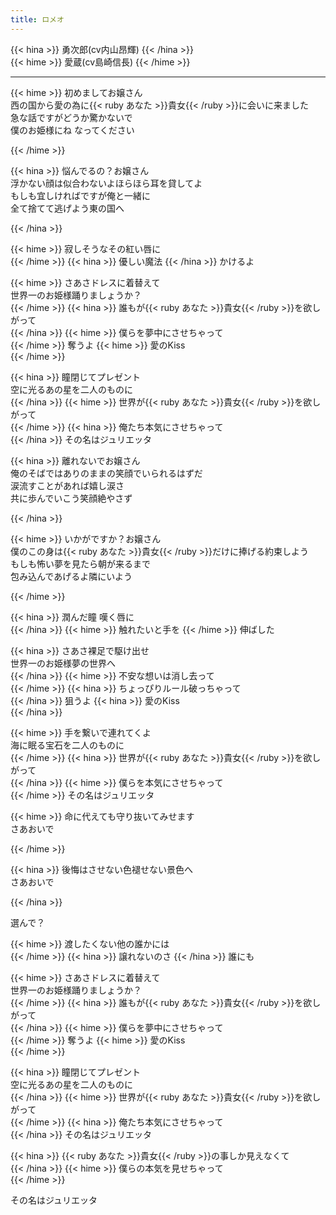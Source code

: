 ```yaml
---
title: ロメオ
---
```


{{< hina >}}
勇次郎(cv内山昂輝)
{{< /hina >}}  
{{< hime >}}
愛蔵(cv島崎信長)
{{< /hime >}}  

---

{{< hime >}}
初めましてお嬢さん  
西の国から愛の為に{{< ruby あなた >}}貴女{{< /ruby >}}に会いに来ました  
急な話ですがどうか驚かないで  
僕のお姫様にね なってください  

{{< /hime >}}

{{< hina >}}
悩んでるの？お嬢さん  
浮かない顔は似合わないよほらほら耳を貸してよ  
もしも宜しければですが俺と一緒に  
全て捨てて逃げよう東の国へ  

{{< /hina >}}

{{< hime >}}
寂しそうなその紅い唇に  
{{< /hime >}}
{{< hina >}}
優しい魔法 
{{< /hina >}}
かけるよ  

{{< hime >}}
さあさドレスに着替えて  
世界一のお姫様踊りましょうか？  
{{< /hime >}}
{{< hina >}}
誰もが{{< ruby あなた >}}貴女{{< /ruby >}}を欲しがって  
{{< /hina >}}
{{< hime >}}
僕らを夢中にさせちゃって  
{{< /hime >}}
奪うよ 
{{< hime >}}
愛のKiss  
{{< /hime >}}

{{< hina >}}
瞳閉じてプレゼント  
空に光るあの星を二人のものに  
{{< /hina >}}
{{< hime >}}
世界が{{< ruby あなた >}}貴女{{< /ruby >}}を欲しがって  
{{< /hime >}}
{{< hina >}}
俺たち本気にさせちゃって  
{{< /hina >}}
その名はジュリエッタ  

{{< hina >}}
離れないでお嬢さん  
俺のそばではありのままの笑顔でいられるはずだ  
涙流すことがあれば嬉し涙さ  
共に歩んでいこう笑顔絶やさず  

{{< /hina >}}

{{< hime >}}
いかがですか？お嬢さん  
僕のこの身は{{< ruby あなた >}}貴女{{< /ruby >}}だけに捧げる約束しよう  
もしも怖い夢を見たら朝が来るまで  
包み込んであげるよ隣にいよう  

{{< /hime >}}

{{< hina >}}
潤んだ瞳 嘆く唇に  
{{< /hina >}}
{{< hime >}}
触れたいと手を 
{{< /hime >}}
伸ばした  

{{< hina >}}
さあさ裸足で駆け出せ  
世界一のお姫様夢の世界へ  
{{< /hina >}}
{{< hime >}}
不安な想いは消し去って  
{{< /hime >}}
{{< hina >}}
ちょっぴりルール破っちゃって  
{{< /hina >}}
狙うよ 
{{< hina >}}
愛のKiss  
{{< /hina >}}

{{< hime >}}
手を繋いで連れてくよ  
海に眠る宝石を二人のものに  
{{< /hime >}}
{{< hina >}}
世界が{{< ruby あなた >}}貴女{{< /ruby >}}を欲しがって  
{{< /hina >}}
{{< hime >}}
僕らを本気にさせちゃって  
{{< /hime >}}
その名はジュリエッタ  

{{< hime >}}
命に代えても守り抜いてみせます  
さあおいで  

{{< /hime >}}

{{< hina >}}
後悔はさせない色褪せない景色へ  
さあおいで  

{{< /hina >}}

選んで？  

{{< hime >}}
渡したくない他の誰かには  
{{< /hime >}}
{{< hina >}}
譲れないのさ 
{{< /hina >}}
誰にも  

{{< hime >}}
さあさドレスに着替えて  
世界一のお姫様踊りましょうか？  
{{< /hime >}}
{{< hina >}}
誰もが{{< ruby あなた >}}貴女{{< /ruby >}}を欲しがって  
{{< /hina >}}
{{< hime >}}
僕らを夢中にさせちゃって  
{{< /hime >}}
奪うよ 
{{< hime >}}
愛のKiss  
{{< /hime >}}

{{< hina >}}
瞳閉じてプレゼント  
空に光るあの星を二人のものに  
{{< /hina >}}
{{< hime >}}
世界が{{< ruby あなた >}}貴女{{< /ruby >}}を欲しがって  
{{< /hime >}}
{{< hina >}}
俺たち本気にさせちゃって  
{{< /hina >}}
その名はジュリエッタ  

{{< hina >}}
{{< ruby あなた >}}貴女{{< /ruby >}}の事しか見えなくて  
{{< /hina >}}
{{< hime >}}
僕らの本気を見せちゃって  
{{< /hime >}}

その名はジュリエッタ  